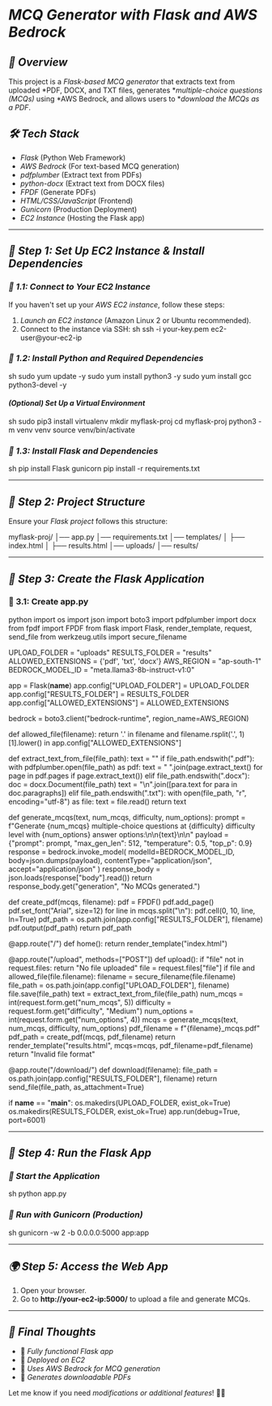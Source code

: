 # *MCQ Generator with Flask and AWS Bedrock*

## *📌 Overview*
This project is a *Flask-based MCQ generator* that extracts text from uploaded *PDF, DOCX, and TXT files, generates **multiple-choice questions (MCQs)* using *AWS Bedrock, and allows users to **download the MCQs as a PDF*.

## *🛠 Tech Stack*
- *Flask* (Python Web Framework)
- *AWS Bedrock* (For text-based MCQ generation)
- *pdfplumber* (Extract text from PDFs)
- *python-docx* (Extract text from DOCX files)
- *FPDF* (Generate PDFs)
- *HTML/CSS/JavaScript* (Frontend)
- *Gunicorn* (Production Deployment)
- *EC2 Instance* (Hosting the Flask app)

---

## *🚀 Step 1: Set Up EC2 Instance & Install Dependencies*
### *🔹 1.1: Connect to Your EC2 Instance*
If you haven't set up your *AWS EC2 instance*, follow these steps:

1. *Launch an EC2 instance* (Amazon Linux 2 or Ubuntu recommended).
2. Connect to the instance via SSH:
   sh
   ssh -i your-key.pem ec2-user@your-ec2-ip
   

### *🔹 1.2: Install Python and Required Dependencies*
sh
sudo yum update -y
sudo yum install python3 -y
sudo yum install gcc python3-devel -y


#### *(Optional) Set Up a Virtual Environment*
sh
sudo pip3 install virtualenv
mkdir myflask-proj
cd myflask-proj
python3 -m venv venv
source venv/bin/activate


### *🔹 1.3: Install Flask and Dependencies*
sh
pip install Flask gunicorn
pip install -r requirements.txt


---

## *📝 Step 2: Project Structure*
Ensure your *Flask project* follows this structure:

myflask-proj/
│── app.py
│── requirements.txt
│── templates/
│   ├── index.html
│   ├── results.html
│── uploads/
│── results/


---

## *📌 Step 3: Create the Flask Application*
### **📝 3.1: Create app.py**
python
import os
import json
import boto3
import pdfplumber
import docx
from fpdf import FPDF
from flask import Flask, render_template, request, send_file
from werkzeug.utils import secure_filename

UPLOAD_FOLDER = "uploads"
RESULTS_FOLDER = "results"
ALLOWED_EXTENSIONS = {'pdf', 'txt', 'docx'}
AWS_REGION = "ap-south-1"
BEDROCK_MODEL_ID = "meta.llama3-8b-instruct-v1:0"

app = Flask(__name__)
app.config["UPLOAD_FOLDER"] = UPLOAD_FOLDER
app.config["RESULTS_FOLDER"] = RESULTS_FOLDER
app.config["ALLOWED_EXTENSIONS"] = ALLOWED_EXTENSIONS

bedrock = boto3.client("bedrock-runtime", region_name=AWS_REGION)

def allowed_file(filename):
    return '.' in filename and filename.rsplit('.', 1)[1].lower() in app.config["ALLOWED_EXTENSIONS"]

def extract_text_from_file(file_path):
    text = ""
    if file_path.endswith(".pdf"):
        with pdfplumber.open(file_path) as pdf:
            text = " ".join(page.extract_text() for page in pdf.pages if page.extract_text())
    elif file_path.endswith(".docx"):
        doc = docx.Document(file_path)
        text = "\n".join([para.text for para in doc.paragraphs])
    elif file_path.endswith(".txt"):
        with open(file_path, "r", encoding="utf-8") as file:
            text = file.read()
    return text

def generate_mcqs(text, num_mcqs, difficulty, num_options):
    prompt = f"Generate {num_mcqs} multiple-choice questions at {difficulty} difficulty level with {num_options} answer options:\n\n{text}\n\n"
    payload = {"prompt": prompt, "max_gen_len": 512, "temperature": 0.5, "top_p": 0.9}
    response = bedrock.invoke_model(
        modelId=BEDROCK_MODEL_ID,
        body=json.dumps(payload),
        contentType="application/json",
        accept="application/json"
    )
    response_body = json.loads(response["body"].read())
    return response_body.get("generation", "No MCQs generated.")

def create_pdf(mcqs, filename):
    pdf = FPDF()
    pdf.add_page()
    pdf.set_font("Arial", size=12)
    for line in mcqs.split("\n"):
        pdf.cell(0, 10, line, ln=True)
    pdf_path = os.path.join(app.config["RESULTS_FOLDER"], filename)
    pdf.output(pdf_path)
    return pdf_path

@app.route("/")
def home():
    return render_template("index.html")

@app.route("/upload", methods=["POST"])
def upload():
    if "file" not in request.files:
        return "No file uploaded"
    file = request.files["file"]
    if file and allowed_file(file.filename):
        filename = secure_filename(file.filename)
        file_path = os.path.join(app.config["UPLOAD_FOLDER"], filename)
        file.save(file_path)
        text = extract_text_from_file(file_path)
        num_mcqs = int(request.form.get("num_mcqs", 5))
        difficulty = request.form.get("difficulty", "Medium")
        num_options = int(request.form.get("num_options", 4))
        mcqs = generate_mcqs(text, num_mcqs, difficulty, num_options)
        pdf_filename = f"{filename}_mcqs.pdf"
        pdf_path = create_pdf(mcqs, pdf_filename)
        return render_template("results.html", mcqs=mcqs, pdf_filename=pdf_filename)
    return "Invalid file format"

@app.route("/download/<filename>")
def download(filename):
    file_path = os.path.join(app.config["RESULTS_FOLDER"], filename)
    return send_file(file_path, as_attachment=True)

if __name__ == "__main__":
    os.makedirs(UPLOAD_FOLDER, exist_ok=True)
    os.makedirs(RESULTS_FOLDER, exist_ok=True)
    app.run(debug=True, port=6001)


---

## *🚀 Step 4: Run the Flask App*
### *🔹 Start the Application*
sh
python app.py


### *🔹 Run with Gunicorn (Production)*
sh
gunicorn -w 2 -b 0.0.0.0:5000 app:app


---

## *🌍 Step 5: Access the Web App*
1. Open your browser.
2. Go to **http://your-ec2-ip:5000/** to upload a file and generate MCQs.

---

## *🚀 Final Thoughts*
- 🎯 *Fully functional Flask app*
- 🚀 *Deployed on EC2*
- 📜 *Uses AWS Bedrock for MCQ generation*
- 📄 *Generates downloadable PDFs*

Let me know if you need *modifications or additional features*! 🚀🔥
